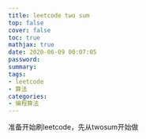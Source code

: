 ```yaml
---
title: leetcode two sum
top: false
cover: false
toc: true
mathjax: true
date: 2020-06-09 00:07:05
password:
summary:
tags:
- leetcode
- 算法
categories:
- 编程算法
---
```


 准备开始刷leetcode，先从twosum开始做  

 